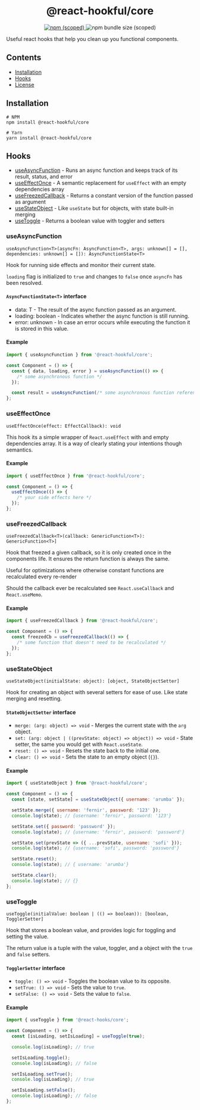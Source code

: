 # <h1 align="center">@react-hookful/core</h1>

<p align="center">
  <a href="https://www.npmjs.com/package/@react-hookful/core">
    <img alt="npm (scoped)" src="https://img.shields.io/npm/v/@react-hookful/core?style=plastic">
  </a>

  <img alt="npm bundle size (scoped)" src="https://img.shields.io/bundlephobia/minzip/@react-hookful/core?style=plastic">
</p>

Useful react hooks that help you clean up you functional components.

## Contents

- [Installation](#installation)
- [Hooks](#hooks)
- [License](#license)

## Installation

```shell
# NPM
npm install @react-hookful/core

# Yarn
yarn install @react-hookful/core
```

## Hooks

- [useAsyncFunction](#useasyncfunction) - Runs an async function and keeps track of its result, status, and error
- [useEffectOnce](#useeffectonce) - A semantic replacement for `useEffect` with
  an empty dependencies array
- [useFreezedCallback](#usefreezedcallback) - Returns a constant version of the function passed as argument
- [useStateObject](#usestateobject) - Like `useState` but for objects, with state built-in merging
- [useToggle](#usetoggle) - Returns a boolean value with toggler and setters

### useAsyncFunction

```tsx
useAsyncFunction<T>(asyncFn: AsyncFunction<T>, args: unknown[] = [], dependencies: unknown[] = []): AsyncFunctionState<T>
```

Hook for running side effects and monitor their current state.

`loading` flag is initialized to `true` and changes to `false` once `asyncFn` has been resolved.

#### `AsyncFunctionState<T>` interface

- data: T - The result of the async function passed as an argument.
- loading: boolean - Indicates whether the async function is still running.
- error: unknown - In case an error occurs while executing the function it is stored in this value.

#### Example

```jsx
import { useAsyncFunction } from '@react-hookful/core';

const Component = () => {
  const { data, loading, error } = useAsyncFunction(() => {
    /* some asynchronous function */
  });

  const result = useAsyncFunction(/* some asynchronous function reference */);
};
```

### useEffectOnce

```tsx
useEffectOnce(effect: EffectCallback): void
```

This hook its a simple wrapper of `React.useEffect` with and empty dependencies array.
It is a way of clearly stating your intentions though semantics.

#### Example

```jsx
import { useEffectOnce } from '@react-hookful/core';

const Component = () => {
  useEffectOnce(() => {
    /* your side effects here */
  });
};
```

### useFreezedCallback

```tsx
useFreezedCallback<T>(callback: GenericFunction<T>): GenericFunction<T>]
```

Hook that freezed a given callback, so it is only created once in the components life.
It ensures the return function is always the same.

Useful for optimizations where otherwise constant functions are recalculated every re-render

Should the callback ever be recalculated see `React.useCallback` and `React.useMemo`.

#### Example

```jsx
import { useFreezedCallback } from '@react-hookful/core';

const Component = () => {
  const freezedCb = useFreezedCallback(() => {
    /* some function that doesn't need to be recalculated */
  });
};
```

### useStateObject

```tsx
useStateObject(initialState: object): [object, StateObjectSetter]
```

Hook for creating an object with several setters for ease of use. Like state merging and resetting.

#### `StateObjectSetter` interface

- `merge: (arg: object) => void` - Merges the current state with the `arg` object.
- `set: (arg: object | ((prevState: object) => object)) => void` - State setter, the same you would get with `React.useState`.
- `reset: () => void` - Resets the state back to the initial one.
- `clear: () => void` - Sets the state to an empty object (`{}`).

#### Example

```jsx
import { useStateObject } from '@react-hookful/core';

const Component = () => {
  const [state, setState] = useStateObject({ username: 'arumba' });

  setState.merge({ username: 'fernir', password: '123' });
  console.log(state); // {username: 'fernir', password: '123'}

  setState.set({ password: 'password' });
  console.log(state); // {username: 'fernir', password: 'password'}

  setState.set(prevState => ({ ...prevState, username: 'sofi' }));
  console.log(state); // {username: 'sofi', password: 'password'}

  setState.reset();
  console.log(state); // { username: 'arumba'}

  setState.clear();
  console.log(state); // {}
};
```

### useToggle

```tsx
useToggle(initialValue: boolean | (() => boolean)): [boolean, TogglerSetter]
```

Hook that stores a boolean value, and provides logic for toggling and setting the value.

The return value is a tuple with the value, toggler, and a object with the `true` and `false` setters.

#### `TogglerSetter` interface

- `toggle: () => void` - Toggles the boolean value to its opposite.
- `setTrue: () => void` - Sets the value to `true`.
- `setFalse: () => void` - Sets the value to `false`.

#### Example

```jsx
import { useToggle } from '@react-hooks/core';

const Component = () => {
  const [isLoading, setIsLoading] = useToggle(true);

  console.log(isLoading); // true

  setIsLoading.toggle();
  console.log(isLoading); // false

  setIsLoading.setTrue();
  console.log(isLoading); // true

  setIsLoading.setFalse();
  console.log(isLoading); // false
};
```
